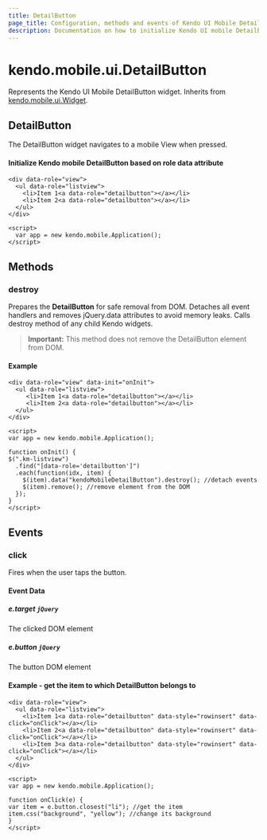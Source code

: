 ```yaml
---
title: DetailButton
page_title: Configuration, methods and events of Kendo UI Mobile DetailButton
description: Documentation on how to initialize Kendo UI mobile DetailButton.
---
```


# kendo.mobile.ui.DetailButton

Represents the Kendo UI Mobile DetailButton widget. Inherits from [kendo.mobile.ui.Widget](/api/framework/mobilewidget).

## DetailButton

The DetailButton widget navigates to a mobile View when pressed.

#### Initialize Kendo mobile DetailButton based on role data attribute

    <div data-role="view">
      <ul data-role="listview">
        <li>Item 1<a data-role="detailbutton"></a></li>
        <li>Item 2<a data-role="detailbutton"></a></li>
      </ul>
    </div>

    <script>
      var app = new kendo.mobile.Application();
    </script>

## Methods

### destroy
Prepares the **DetailButton** for safe removal from DOM. Detaches all event handlers and removes jQuery.data attributes to avoid memory leaks. Calls destroy method of any child Kendo widgets.

> **Important:** This method does not remove the DetailButton element from DOM.

#### Example

    <div data-role="view" data-init="onInit">
      <ul data-role="listview">
         <li>Item 1<a data-role="detailbutton"></a></li>
         <li>Item 2<a data-role="detailbutton"></a></li>
      </ul>
    </div>

    <script>
    var app = new kendo.mobile.Application();

    function onInit() {
    $(".km-listview")
      .find("[data-role='detailbutton']")
      .each(function(idx, item) {
        $(item).data("kendoMobileDetailButton").destroy(); //detach events
        $(item).remove(); //remove element from the DOM
      });
    }
    </script>

## Events

### click

Fires when the user taps the button.

#### Event Data

##### e.target `jQuery`

The clicked DOM element

##### e.button `jQuery`

The button DOM element

#### Example - get the item to which DetailButton belongs to

    <div data-role="view">
      <ul data-role="listview">
        <li>Item 1<a data-role="detailbutton" data-style="rowinsert" data-click="onClick"></a></li>
        <li>Item 2<a data-role="detailbutton" data-style="rowinsert" data-click="onClick"></a></li>
        <li>Item 3<a data-role="detailbutton" data-style="rowinsert" data-click="onClick"></a></li>
      </ul>
    </div>

    <script>
    var app = new kendo.mobile.Application();

    function onClick(e) {
    var item = e.button.closest("li"); //get the item
    item.css("background", "yellow"); //change its background
    }
    </script>
